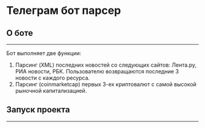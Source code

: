 # Телеграм бот парсер 

## О боте
___
Бот выполняет две функции: 
1. Парсинг (XML) последних новостей со следующих сайтов: Лента.ру, РИА новости, РБК. Пользователю возвращаются последние 3 новости с каждого ресурса. 
2. Парсинг (coinmarketcap) первых 3-ех криптовалют с самой высокой рыночной капитализацией. 

## Запуск проекта 
___

